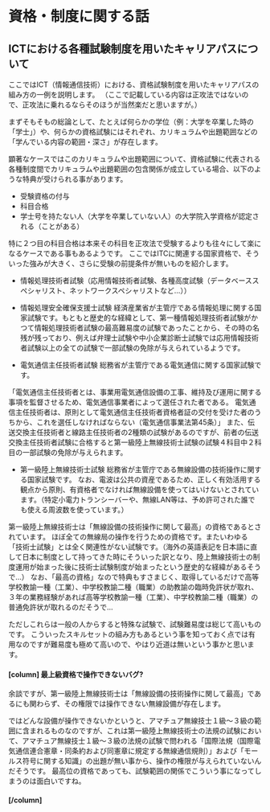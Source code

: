 # 資格・制度に関する話

## ICTにおける各種試験制度を用いたキャリアパスについて

ここではICT（情報通信技術）における、資格試験制度を用いたキャリアパスの組み方の一例を説明します。
（ここで記載している内容は正攻法ではないので、正攻法に乗れるならそのほうが当然楽だと思いますが。）

まずそもそもの総論として、たとえば何らかの学位（例：大学を卒業した時の「学士」）や、何らかの資格試験にはそれぞれ、カリキュラムや出題範囲などの「学んでいる内容の範囲・深さ」が存在します。

顕著なケースではこのカリキュラムや出題範囲について、資格試験に代表される各種制度間でカリキュラムや出題範囲の包含関係が成立している場合、以下のような特典が受けられる事があります。

* 受験資格の付与
* 科目合格
* 学士号を持たない人（大学を卒業していない人）の大学院入学資格が認定される（ことがある）

特に２つ目の科目合格は本来その科目を正攻法で受験するよりも往々にして楽になるケースである事もあるようです。
ここではITCに関連する国家資格で、そういった強みが大きく、さらに受験の前提条件が無いものを紹介します。

* 情報処理技術者試験（応用情報技術者試験、各種高度試験（データベーススペシャリスト、ネットワークスペシャリストなど…））
* 情報処理安全確保支援士試験
経済産業省が主管庁である情報処理に関する国家試験です。もともと歴史的な経緯として、第一種情報処理技術者試験がかつて情報処理技術者試験の最高難易度の試験であったことから、その時の名残が残っており、例えば弁理士試験や中小企業診断士試験では応用情報技術者試験以上の全ての試験で一部試験の免除が与えられているようです。

* 電気通信主任技術者試験
総務省が主管庁である電気通信に関する国家試験です。

「電気通信主任技術者とは、事業用電気通信設備の工事、維持及び運用に関する事項を監督させるため、電気通信事業者によって選任された者である。 電気通信主任技術者は、原則として電気通信主任技術者資格者証の交付を受けた者のうちから、これを選任しなければならない（電気通信事業法第45条）」
また、伝送交換主任技術者と線路主任技術者の2種類の試験があるのですが、前者の伝送交換主任技術者試験に合格すると第一級陸上無線技術士試験の試験４科目中２科目の一部試験の免除が与えられます。

* 第一級陸上無線技術士試験
総務省が主管庁である無線設備の技術操作に関する国家試験です。
なお、電波は公共の資産であるため、正しく有効活用する観点から原則、有資格者でなければ無線設備を使ってはいけないとされています。（特定小電力トランシーバーや、無線LAN等は、予め許可された誰でも使える周波数を使っています。）

第一級陸上無線技術士は「無線設備の技術操作に関して最高」の資格であるとされています。
ほぼ全ての無線局の操作を行うための資格です。またいわゆる「技術士試験」とは全く関連性がない試験です。（海外の英語表記を日本語に直して日本に制度として持ってきた時にそういった訳となり、陸上無線技術士の制度運用が始まった後に技術士試験制度が始まったという歴史的な経緯があるそうで…）
なお、「最高の資格」なので特典もすさまじく、取得しているだけで高等学校教諭一種（工業）、中学校教諭二種（職業）の助教諭の臨時免許状が取れ、３年の業務経験があれば高等学校教諭一種（工業）、中学校教諭二種（職業）の普通免許状が取れるのだそうで…

ただしこれらは一般の人からすると特殊な試験で、試験難易度は総じて高いものです。
こういったスキルセットの組み方もあるという事を知っておく点では有用なのですが難易度も極めて高いので、やはり近道は無いという事かと思います。

#### [column] 最上級資格で操作できないバグ?
余談ですが、第一級陸上無線技術士は「無線設備の技術操作に関して最高」であるにも関わらず、その権限では操作できない無線設備が存在します。

ではどんな設備が操作できないかというと、アマチュア無線技士１級～３級の範囲に含まれるものなのですが、これは第一級陸上無線技術士の法規の試験において、アマチュア無線技士１級～３級の法規の試験で問われる「国際法規（国際電気通信連合憲章・同条約および同憲章に規定する無線通信規則）」および「モールス符号に関する知識」の出題が無い事から、操作の権限が与えられていないんだそうです。
最高位の資格であっても、試験範囲の関係でこういう事になってしまうのは面白いですね。
#### [/column]
